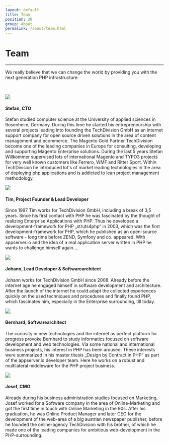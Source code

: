 ```yaml
---
layout: default
title: Team
position: 20
group: About
permalink: /about/team.html
---
```


# Team
***

We really believe that we can change the world by providing you with the next generation PHP infrastructure:
<p><br/></p>


<div class="well">
    <div class="row">
        <div class="col-md-2 text-center">
            <img src="https://github.com/willkommers.png" class="avatar img-circle">
        </div>
        <div class="col-md-10">
            <h4><b>Stefan</b>, CTO</h4>
            <p>
                Stefan studied computer science at the University of applied sciences in Rosenheim, Germany.
                During this time he started his entrepreneurship with several projects leading into founding
                the TechDivision GmbH as an internet support company for open source driven solutions in the
                area of content management and ecommerce. The Magento Gold Partner TechDivision become one of
                the leading companies in Europe for consulting, developing and supporting Magento Enterprise
                solutions. During the last 5 years Stefan Willkommer supervised lots of international Magento
                and TYPO3 projects for very well known customers like Ferrero, WMF and Ritter Sport.
                Within TechDivision he introduced lot's of market leading technologies in the area of
                deploying php applications and is addicted to lean project management methodology.
            </p>
        </div>
    </div>
</div>
<div class="well">
    <div class="row">
        <div class="col-md-2 text-center">
            <img src="https://github.com/wagnert.png" class="avatar img-circle">
        </div>
        <div class="col-md-10">
            <h4><b>Tim</b>, Project Founder & Lead Developer</h4>
            <p>
                Since 1997 Tim works for TechDivision GmbH, including a break of 3,5 years. Since his first contact
                with PHP he was fascinated by the thought of realizing Enterprise Applications with PHP. Thus he
                developed a development-framework for PHP „struts4php“ in 2003, which was the first
                development-framework for PHP, which he published as an open-source software - long time before ZEND,
                Symfony and co. appeared. With appserver.io and the idea of a real application server written in PHP
                he wants to challenge himself again….
            </p>
        </div>
    </div>
</div>
<div class="well">
    <div class="row">
        <div class="col-md-2 text-center">
            <img src="https://github.com/zelgerj.png" class="avatar img-circle">
        </div>
        <div class="col-md-10">
            <h4><b>Johann</b>, Lead Developer & Softwarearchitect</h4>
            <p>
                Johann works for TechDivision GmbH since 2008. Already before the internet age he engaged himself
                in software development and architecture. After the launch of the internet he could adapt the
                collected experiences quickly on the used techniques and procedures and finally found PHP,
                which fascinates him, especially in the Enterprise surrounding, till today.
            </p>
        </div>
    </div>
</div>
<div class="well">
    <div class="row">
        <div class="col-md-2 text-center">
            <img src="https://github.com/wick-ed.png" class="avatar img-circle">
        </div>
        <div class="col-md-10">
            <h4><b>Bernhard</b>, Softwarearchitect</h4>
            <p>
                The curiosity in new technologies and the internet as perfect platform for progress provoke
                Bernhard to study informatics focused on software development and web technologies.
                Via some national and international business projects, his interest in PHP has been aroused.
                These interests were summarized in his master thesis „Design by Contract in PHP“ as part of
                the appserver.io developer team. Here he works on a robust and multilateral middleware for the
                PHP project business.
            </p>
        </div>
    </div>
</div>
<div class="well">
    <div class="row">
        <div class="col-md-2 text-center">
            <img src="https://github.com/willkommerj.png" class="avatar img-circle">
        </div>
        <div class="col-md-10">
            <h4><b>Josef</b>, CMO</h4>
            <p>
                Already during his business administration studies focused on Marketing, Josef worked for a
                Software company in the area of Online-Marketing and got the first time in touch with Online
                Marketing in the 90s. After his graduation, he was Online Product Manager and later CEO for
                the development of the web-area of a big austrian newspaper publisher, before he founded the
                online-agency TechDivision with his brother, of which he made one of the leading companies
                for ambitious web-development in the PHP-surrounding.
            </p>
        </div>
    </div>
</div>